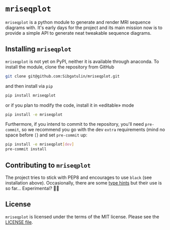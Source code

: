 # ``mriseqplot``

``mriseqplot`` is a python module to generate and render MRI sequence diagrams with.
It's early days for the project and its main mission now is to provide a simple API
to generate neat tweakable sequence diagrams.

## Installing ``mriseqplot``

``mriseqplot`` is not yet on PyPI, neither it is available through anaconda. To install the module, clone the repository from GitHub

```sh
git clone git@github.com:Sibgatulin/mriseqplot.git
```

and then install via ``pip``

```sh
pip install mriseqplot
```

or if you plan to modify the code, install it in «editable» mode

```sh
pip install -e mriseqplot
```
Furthermore, if you intend to commit to the repository, you'll need ``pre-commit``, so
we recommend you go with the dev ``extra`` requirements (mind no space before ``[``)
and set ``pre-commit`` up:

```sh
pip install -e mriseqplot[dev]
pre-commit install
```

## Contributing to ``mriseqplot``

The project tries to stick with PEP8 and encourages to use ``black`` (see installation
above).
Occasionally, there are some [type hints](https://www.python.org/dev/peps/pep-0484)
but their use is so far... Experimental? 🤔🤷

## License

``mriseqplot`` is licensed under the terms of the MIT license.
Please see the [LICENSE file](https://github.com/Sibgatulin/mriseqplot/blob/master/LICENSE).
